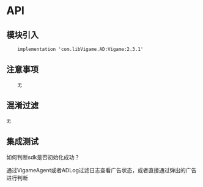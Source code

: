 # API

## 模块引入

```text
    implementation 'com.libVigame.AD:Vigame:2.3.1'
```

## 注意事项

```text
    无
```

## 混淆过滤

```text
无
```

## 集成测试

如何判断sdk是否初始化成功？

通过VigameAgent或者ADLog过滤日志查看广告状态，或者直接通过弹出的广告进行判断

